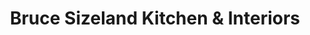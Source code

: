 ---
title: "Bruce Sizeland Kitchen & Interiors"
url: /esher/bruce-sizeland-kitchen-und-interiors/
shop: Küchen
---